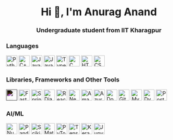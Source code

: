 <h1 align="center">Hi 👋, I'm Anurag Anand</h1>
<h3 align="center">Undergraduate student from IIT Kharagpur</h3>

<h3>Languages</h3>
<div class="category">
  <img src="https://cdn.jsdelivr.net/gh/devicons/devicon/icons/python/python-original.svg" width="30" title="Python" />
  <img src="https://cdn.jsdelivr.net/gh/devicons/devicon/icons/cplusplus/cplusplus-original.svg" width="30" title="C++" />
  <img src="https://cdn.jsdelivr.net/gh/devicons/devicon/icons/java/java-original.svg" width="30" title="Java" />
  <img src="https://cdn.jsdelivr.net/gh/devicons/devicon/icons/javascript/javascript-original.svg" width="30" title="JavaScript" />
  <img src="https://cdn.jsdelivr.net/gh/devicons/devicon/icons/typescript/typescript-original.svg" width="30" title="TypeScript" />
  <img src="https://cdn.jsdelivr.net/gh/devicons/devicon/icons/c/c-original.svg" width="30" title="C" />
  <img src="https://cdn.jsdelivr.net/gh/devicons/devicon/icons/html5/html5-original.svg" width="30" title="HTML5" />
  <img src="https://cdn.jsdelivr.net/gh/devicons/devicon/icons/css3/css3-original.svg" width="30" title="CSS3" />
</div>

<h3>Libraries, Frameworks and Other Tools</h3>
<div class="category">
  <img src="https://cdn.jsdelivr.net/gh/devicons/devicon/icons/flask/flask-original.svg" width="30" title="Flask" style="filter: invert(1);" />
  <img src="https://cdn.jsdelivr.net/gh/devicons/devicon/icons/fastapi/fastapi-original.svg" width="30" title="FastAPI" />
  <img src="https://cdn.jsdelivr.net/gh/devicons/devicon/icons/spring/spring-original.svg" width="30" title="Spring Framework" />
  <img src="https://cdn.jsdelivr.net/gh/devicons/devicon/icons/django/django-plain.svg" width="30" title="Django" />
  <img src="https://cdn.jsdelivr.net/gh/devicons/devicon/icons/react/react-original.svg" width="30" title="React" />
  <img src="https://cdn.jsdelivr.net/gh/devicons/devicon/icons/nextjs/nextjs-original.svg" width="30" title="Next.js" />
  <img src="https://cdn.jsdelivr.net/gh/devicons/devicon/icons/amazonwebservices/amazonwebservices-original-wordmark.svg" width="30" title="Amazon Web Services" />
  <img src="https://cdn.jsdelivr.net/gh/devicons/devicon/icons/azure/azure-original.svg" width="30" title="Azure" />
  <img src="https://cdn.jsdelivr.net/gh/devicons/devicon/icons/docker/docker-original.svg" width="30" title="Docker" />
  <img src="https://cdn.jsdelivr.net/gh/devicons/devicon/icons/git/git-original.svg" width="30" title="Git" />
  <img src="https://cdn.jsdelivr.net/gh/devicons/devicon/icons/mysql/mysql-original.svg" width="30" title="MySQL" />
  <img src="https://cdn.jsdelivr.net/gh/devicons/devicon/icons/dynamodb/dynamodb-original.svg" width="30" title="DynamoDB" />
  <img src="https://cdn.jsdelivr.net/gh/devicons/devicon/icons/postman/postman-original.svg" width="30" title="Postman" />
</div>

<h3>AI/ML</h3>
<div class="category">
  <img src="https://cdn.jsdelivr.net/gh/devicons/devicon/icons/numpy/numpy-original.svg" width="30" title="NumPy" />
  <img src="https://cdn.jsdelivr.net/gh/devicons/devicon/icons/pandas/pandas-original.svg" width="30" title="Pandas" />
  <img src="https://cdn.jsdelivr.net/gh/devicons/devicon/icons/scikitlearn/scikitlearn-original.svg" width="30" title="Scikit-Learn" />
  <img src="https://cdn.jsdelivr.net/gh/devicons/devicon/icons/matplotlib/matplotlib-original.svg" width="30" title="Matplotlib" />
  <img src="https://cdn.jsdelivr.net/gh/devicons/devicon/icons/pytorch/pytorch-original.svg" width="30" title="PyTorch" />
  <img src="https://cdn.jsdelivr.net/gh/devicons/devicon/icons/tensorflow/tensorflow-original.svg" width="30" title="TensorFlow" />
  <img src="https://cdn.jsdelivr.net/gh/devicons/devicon/icons/keras/keras-original.svg" width="30" title="Keras" />
  <img src="https://cdn.jsdelivr.net/gh/devicons/devicon/icons/jupyter/jupyter-original.svg" width="30" title="Jupyter" />
</div>

